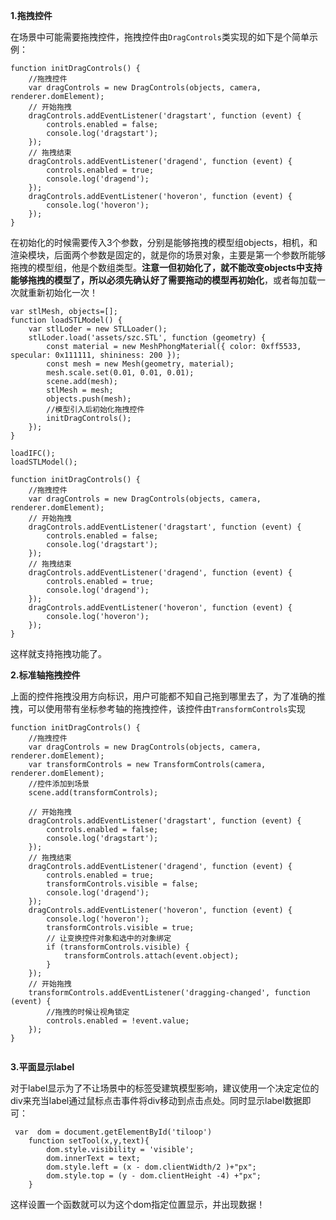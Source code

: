 

**1.拖拽控件**

在场景中可能需要拖拽控件，拖拽控件由`DragControls`类实现的如下是个简单示例：

```text
function initDragControls() {
    //拖拽控件
    var dragControls = new DragControls(objects, camera, renderer.domElement);
    // 开始拖拽
    dragControls.addEventListener('dragstart', function (event) {
        controls.enabled = false;
        console.log('dragstart');
    });
    // 拖拽结束
    dragControls.addEventListener('dragend', function (event) {
        controls.enabled = true;
        console.log('dragend');
    });
    dragControls.addEventListener('hoveron', function (event) {
        console.log('hoveron');
    });
}

```



在初始化的时候需要传入3个参数，分别是能够拖拽的模型组objects，相机，和渲染模块，后面两个参数是固定的，就是你的场景对象，主要是第一个参数所能够拖拽的模型组，他是个数组类型。**注意一但初始化了，就不能改变objects中支持能够拖拽的模型了，所以必须先确认好了需要拖动的模型再初始化**，或者每加载一次就重新初始化一次！

```text
var stlMesh, objects=[];
function loadSTLModel() {
    var stlLoder = new STLLoader();
    stlLoder.load('assets/szc.STL', function (geometry) {
        const material = new MeshPhongMaterial({ color: 0xff5533, specular: 0x111111, shininess: 200 });
        const mesh = new Mesh(geometry, material);
        mesh.scale.set(0.01, 0.01, 0.01);
        scene.add(mesh);
        stlMesh = mesh;
        objects.push(mesh);
		//模型引入后初始化拖拽控件
        initDragControls();
    });
}

loadIFC();
loadSTLModel();

function initDragControls() {
    //拖拽控件
    var dragControls = new DragControls(objects, camera, renderer.domElement);
    // 开始拖拽
    dragControls.addEventListener('dragstart', function (event) {
        controls.enabled = false;
        console.log('dragstart');
    });
    // 拖拽结束
    dragControls.addEventListener('dragend', function (event) {
        controls.enabled = true;
        console.log('dragend');
    });
    dragControls.addEventListener('hoveron', function (event) {
        console.log('hoveron');
    });
}

```

这样就支持拖拽功能了。



**2.标准轴拖拽控件**

上面的控件拖拽没用方向标识，用户可能都不知自己拖到哪里去了，为了准确的推拽，可以使用带有坐标参考轴的拖拽控件，该控件由`TransformControls`实现

```text
function initDragControls() {
    //拖拽控件
    var dragControls = new DragControls(objects, camera, renderer.domElement);
    var transformControls = new TransformControls(camera, renderer.domElement);
    //控件添加到场景
	scene.add(transformControls);
    
    // 开始拖拽
    dragControls.addEventListener('dragstart', function (event) {
        controls.enabled = false;
        console.log('dragstart');
    });
    // 拖拽结束
    dragControls.addEventListener('dragend', function (event) {
        controls.enabled = true;
        transformControls.visible = false;
        console.log('dragend');
    });
    dragControls.addEventListener('hoveron', function (event) {
        console.log('hoveron');
        transformControls.visible = true;
        // 让变换控件对象和选中的对象绑定
        if (transformControls.visible) {
            transformControls.attach(event.object);
        }
    });
    // 开始拖拽
    transformControls.addEventListener('dragging-changed', function (event) {
		//拖拽的时候让视角锁定	
        controls.enabled = !event.value;
    });
}


```



**3.平面显示label**

对于label显示为了不让场景中的标签受建筑模型影响，建议使用一个决定定位的div来充当label通过鼠标点击事件将div移动到点击点处。同时显示label数据即可：



```text
 var  dom = document.getElementById('tiloop')
    function setTool(x,y,text){
        dom.style.visibility = 'visible';
        dom.innerText = text;
        dom.style.left = (x - dom.clientWidth/2 )+"px";
        dom.style.top = (y - dom.clientHeight -4) +"px";
    }

```

这样设置一个函数就可以为这个dom指定位置显示，并出现数据！